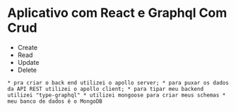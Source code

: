 # Aplicativo com React e Graphql Com Crud

  - Create
  - Read
  - Update
  - Delete

  `
    * pra criar o back end utilizei o apollo server;
    * para puxar os dados da API REST utilizei o apollo client;
    * para tipar meu backend utilizei "type-graphql"
    * utilizei mongoose para criar meus schemas
    * meu banco de dados é o MongoDB
  `
